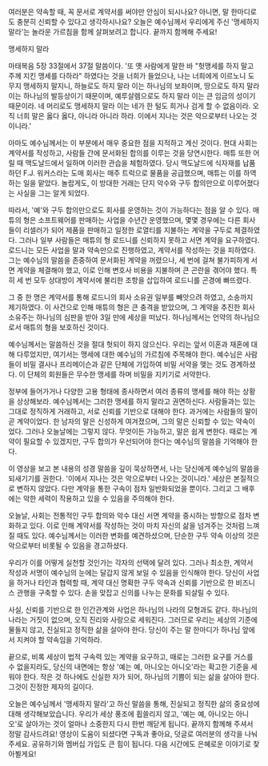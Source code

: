 여러분은 약속할 때,
꼭 문서로 계약서를 써야만 안심이 되시나요?
아니면,
말 한마디로도 충분히 신뢰할 수 있다고 생각하시나요?
오늘은 예수님께서 우리에게 주신 '맹세하지 말라'는 놀라운 가르침을 함께 살펴보려고 합니다.
끝까지 함께해 주세요!



맹세하지 말라



마태복음 5장 33절에서 37절 말씀이다.
'또 옛 사람에게 말한 바 "헛맹세를 하지 말고 주께 지킨 맹세를 다하라" 하였다는 것을 너희가 들었으나,
나는 너희에게 이르노니 도무지 맹세하지 말지니,
하늘로도 하지 말라 이는 하나님의 보좌이며,
땅으로도 하지 말라 이는 하나님의 발등상이기 때문이며,
예루살렘으로도 하지 말라 이는 큰 임금의 성이기 때문이라.
네 머리로도 맹세하지 말라 이는 네가 한 털도 희거나 검게 할 수 없음이라.
오직 너희 말은 옳다 옳다,
아니라 아니라 하라.
이에서 지나는 것은 악으로부터 나오는 것이니라.'

아마도 예수님께서는 이 부분에서 매우 중요한 점을 지적하고 계신 것이다.
현대 사회는 계약서를 작성하고,
사람들 간에 문서화된 합의를 이루는 것을 당연시한다.
매튜 또한 어릴 때 맥도날드에서 일하며 이러한 관습을 체험하였다.
당시 맥도날드에 식자재를 납품하던 F.J.
워커스라는 도매 회사는 매주 트럭으로 물품을 공급했으며,
매튜는 이를 하역하는 일을 맡았다.
놀랍게도,
이 방대한 거래는 단지 악수와 구두 합의만으로 이루어졌다는 사실을 그는 알게 되었다.

따라서,
'예'와 구두 합의만으로도 회사를 운영하는 것이 가능하다는 점을 알 수 있다.
매튜의 형은 소프트웨어를 판매하는 사업을 수년간 운영했으며,
몇몇 경우에는 다른 회사들이 리셀러가 되어 제품을 판매하고 일정한 로열티를 지불하는 계약을 구두로 체결하였다.
그러나 일부 사람들은 매튜의 형 로드니를 신뢰하지 못하고 서면 계약을 요구하였다.
로드니는 모든 사업을 말과 약속만으로 진행하였고,
계약서를 작성하는 것을 피하였다.
그는 예수님의 말씀을 존중하여 문서화된 계약을 꺼렸으나,
세 번에 걸쳐 불가피하게 서면 계약을 체결해야 했고,
이로 인해 변호사 비용을 지불하며 큰 곤란을 겪어야 했다.
특히 세 번 모두 상대방이 계약서에 불리한 조항을 삽입하여 로드니를 곤경에 빠뜨렸다.

그 중 한 명은 계약서를 통해 로드니의 회사 소유권 일부를 빼앗으려 하였고,
소송까지 제기하였다.
이 사건으로 인해 매튜의 형은 큰 충격을 받았으며,
그 계약을 추진한 회사 소유주는 하나님의 심판을 받아 3일 만에 세상을 떠났다.
하나님께서는 언약의 하나님으로서 매튜의 형을 보호하신 것이다.

예수님께서는 말씀하신 것을 절대 헛되이 하지 않으신다.
우리는 앞서 이혼과 재혼에 대해 다루었지만,
여기서는 맹세에 대한 예수님의 가르침에 주목해야 한다.
예수님은 사람들이 비밀 결사나 프리메이슨과 같은 단체에 가입하여 비밀 서약을 맺는 것도 경계하셨다.
이 단체의 회원들은 무수한 맹세를 하며 비밀을 지키기로 서약한다.

정부에 들어가거나 다양한 고용 형태에 종사하면서 여러 종류의 맹세를 해야 하는 상황을 상상해보라.
예수님께서는 그러한 맹세를 하지 말라고 권면하신다.
사람들과는 있는 그대로 정직하게 거래하고,
서로 신뢰를 기반으로 대해야 한다.
과거에는 사람들의 말이 곧 계약이었다.
한 남자의 말은 신성하게 여겨졌으며,
그의 말은 신뢰할 수 있는 약속이었다.
그러나 오늘날에는 그렇지 않다.
무엇이든 가능하고,
말은 쉽게 변한다.
때로는 계약이 필요할 수 있겠지만,
구두 합의가 우선되어야 한다는 예수님의 말씀을 기억해야 한다.

이 영상을 보고 본 내용의 성경 말씀을 깊이 묵상하면서,
나는 당신에게 예수님의 말씀을 되새기기를 권한다.
'이에서 지나는 것은 악으로부터 나오는 것이니라.' 세상은 본질적으로 변하지 않았다.
다만 계약을 통한 구속이 점차 일반화되었을 뿐이다.
그리고 그 배후에는 악한 세력이 작용하고 있을 수 있음을 주의해야 한다.

오늘날,
사회는 전통적인 구두 합의와 악수 대신 서면 계약을 중시하는 방향으로 점차 변화하고 있다.
이로 인해 계약서를 작성하는 것이 마치 자신의 삶을 넘겨주는 것처럼 느껴질 때도 있다.
예수님께서는 이러한 변화를 예견하셨으며,
단순한 구두 약속 이상의 것은 악으로부터 비롯될 수 있음을 경고하셨다.

우리가 이를 어떻게 실천할 것인가는 각자의 선택에 달려 있다.
그러나 최소한,
계약서 작성과 서명이 예수님의 눈에는 달갑지 않게 보일 수 있음을 인식해야 한다.
당신이 사업을 하거나 타인과 협력할 때,
계약 대신 명확한 구두 약속과 신뢰를 기반으로 한 비즈니스 관행을 구축할 수 있다.
손을 맞잡고 신의를 나누는 문화를 되살릴 수 있다.

사실,
신뢰를 기반으로 한 인간관계와 사업은 하나님의 나라의 모형과도 같다.
하나님의 나라는 거짓이 없으며,
오직 진리와 사랑으로 세워진다.
그러므로 우리는 세상의 기준에 물들지 않고,
진실되고 정직한 삶을 살아야 한다.
당신이 주는 말 한마디가 하나님 앞에서 지켜야 할 약속임을 기억하라.

끝으로,
비록 세상이 법적 구속력 있는 계약을 요구하고,
때로는 그러한 요구를 거스를 수 없을지라도,
당신의 내면에는 항상 '예는 예,
아니오는 아니오'라는 확고한 기준을 세워야 한다.
작은 것 하나에도 신실한 자가 되어,
하나님의 기쁨이 되는 삶을 살아야 한다.
그것이 진정한 제자의 길이다.



오늘은 예수님께서 '맹세하지 말라'고 하신 말씀을 통해,
진실되고 정직한 삶의 중요성에 대해 생각해보았습니다.
우리가 세상 풍조에 휩쓸리지 않고,
'예는 예,
아니오는 아니오'로 살아가는 것이 얼마나 소중한지 다시 한번 깨닫게 됩니다.
끝까지 함께해 주셔서 정말 감사드려요!
영상이 도움이 되셨다면 구독과 좋아요,
덧글로 여러분의 생각을 나눠주세요.
공유하기와 멤버십 가입도 큰 힘이 됩니다.
다음 시간에도 은혜로운 이야기로 찾아뵐게요!